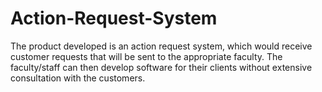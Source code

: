 # Action-Request-System
The product developed is an action request system, which would receive customer requests that will be sent to the appropriate faculty. The faculty/staff can then develop software for their clients without extensive consultation with the customers. 
